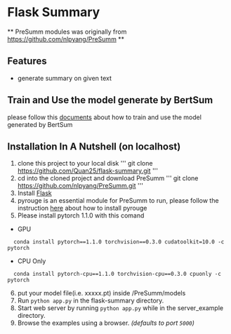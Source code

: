 # Flask Summary

** PreSumm modules was originally from https://github.com/nlpyang/PreSumm **

Features
--------
 * generate summary on given text

 Train and Use the model generate by BertSum
 -------------------------------------------
 please follow this [documents](https://github.com/Quan25/flask-summary/blob/master/guides.pdf) about how to train and use the model generated by BertSum

Installation In A Nutshell (on localhost)
--------------------------
 1. clone this project to your local disk
 '''
  git clone https://github.com/Quan25/flask-summary.git
 '''
 2. cd into the cloned project and download PreSumm
 '''
  git clone https://github.com/nlpyang/PreSumm.git
 '''
 3. Install [Flask](https://flask.palletsprojects.com/en/1.1.x/installation/#installation)
 4. pyrouge is an essential module for PreSumm to run, please follow the instruction [here](https://github.com/bheinzerling/pyrouge) about how to install pyrouge
 5. Please install pytorch 1.1.0 with this comand
 - GPU
```
  conda install pytorch==1.1.0 torchvision==0.3.0 cudatoolkit=10.0 -c pytorch
```
 - CPU Only
```
  conda install pytorch-cpu==1.1.0 torchvision-cpu==0.3.0 cpuonly -c pytorch
```
 6. put your model file(i.e. xxxxx.pt) inside /PreSumm/models
 7. Run `python app.py` in the flask-summary directory.
 8. Start web server by running `python app.py` while in the server_example directory.
 9. Browse the examples using a browser. *(defaults to port `5000`)*
